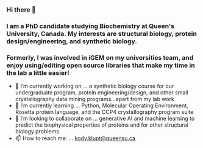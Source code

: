 ### Hi there 👋

### I am a PhD candidate studying Biochemistry at Queen's University, Canada. My interests are structural biology, protein design/engineering, and synthetic biology. 

### Formerly, I was involved in iGEM on my universities team, and enjoy using/editing open source libraries that make my time in the lab a little easier!

- 🔭 I’m currently working on ... a synthetic biology course for our undergraduate program, protein engineering/design, and other small crystallography data mining programs...apart from my lab work
- 🌱 I’m currently learning ... Python, Molecular Operating Environment, Rosetta protein language, and the CCP4 crystallography program suite
- 👯 I’m looking to collaborate on ... generative AI and machine learning to predict the biophysical properties of proteins and for other structural biology problems
- 📫 How to reach me: ... kody.klupt@queensu.ca 


